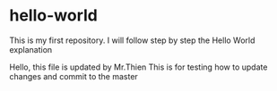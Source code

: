 # hello-world
This is my first repository. I will follow step by step the Hello World explanation 

Hello, this file is updated by Mr.Thien
This is for testing how to update changes and commit to the master 
